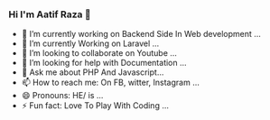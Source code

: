 ### Hi I'm Aatif Raza 👋

- 🔭 I’m currently working on Backend Side In Web development ...
- 🌱 I’m currently Working on Laravel ...
- 👯 I’m looking to collaborate on Youtube ...
- 🤔 I’m looking for help with Documentation ...
- 💬 Ask me about PHP And Javascript...
- 📫 How to reach me: On FB, witter, Instagram ...
- 😄 Pronouns: HE/ is ...
- ⚡ Fun fact: Love To Play With Coding ...
